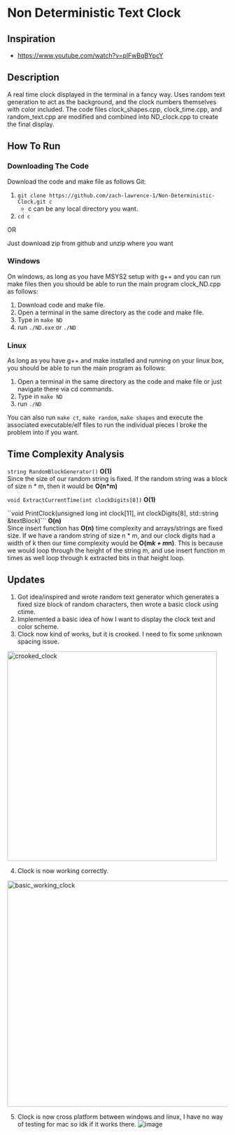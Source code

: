 # Non Deterministic Text Clock
## Inspiration
- https://www.youtube.com/watch?v=plFwBqBYpcY
## Description
A real time clock displayed in the terminal in a fancy way. Uses random text generation to act as the background, and the clock numbers themselves with color included. The code files clock_shapes.cpp, clock_time.cpp, and random_text.cpp are modified and combined into ND_clock.cpp to create the final display.
## How To Run
### Downloading The Code
Download the code and make file as follows
Git:
1. ```git clone https://github.com/zach-lawrence-1/Non-Deterministic-Clock.git c```
   - c can be any local directory you want.
2. ```cd c```

OR

Just download zip from github and unzip where you want
### Windows
On windows, as long as you have MSYS2 setup with g++ and you can run make files then you should be able to run the main program clock_ND.cpp as follows:
1. Download code and make file.
2. Open a terminal in the same directory as the code and make file.
3. Type in ```make ND```
4. run ```./ND.exe``` or ```./ND```
### Linux
As long as you have g++ and make installed and running on your linux box, you should be able to run the main program as follows:
1. Open a terminal in the same directory as the code and make file or just navigate there via cd commands.
2. Type in ```make ND```
3. run ```./ND```

You can also run ```make ct```, ```make random```, ```make shapes``` and execute the associated executable/elf files to run the individual pieces I broke the problem into if you want.

## Time Complexity Analysis
```string RandomBlockGenerator()``` **O(1)**  
Since the size of our random string is fixed. If the random string was a block of size n * m, then it would be **O(n*m)**

```void ExtractCurrentTime(int clockDigits[8])``` **O(1)**  

``void PrintClock(unsigned long int clock[11], int clockDigits[8], std::string &textBlock)``` **O(n)**  
Since insert function has **O(n)** time complexity and arrays/strings are fixed size. If we have a random string of size n * m, and our clock digits had a width of k then our time complexity would be **O(m*k + m*n)**. This is because we would loop through the height of the string m, and use insert function m times as well loop through k extracted bits in that height loop.

## Updates
1. Got idea/inspired and wrote random text generator which generates a fixed size block of random characters, then wrote a basic clock using ctime.
2. Implemented a basic idea of how I want to display the clock text and color scheme.
3. Clock now kind of works, but it is crooked. I need to fix some unknown spacing issue.
<img width="479" alt="crooked_clock" src="https://github.com/user-attachments/assets/39998e3b-c131-461c-a308-7393b589ed77" />

4. Clock is now working correctly.
<img width="517" alt="basic_working_clock" src="https://github.com/user-attachments/assets/684d1bbb-413d-42b7-9f09-55d3e17eaf44" />

5. Clock is now cross platform between windows and linux, I have no way of testing for mac so idk if it works there.
![image](https://github.com/user-attachments/assets/a4d12e42-92a8-44bb-9081-858b4f502e05)
